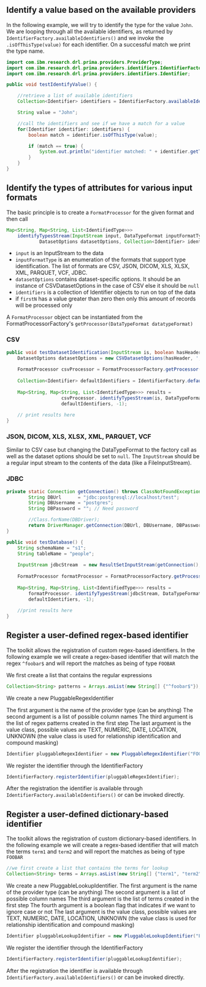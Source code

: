## Identify a value based on the available providers

In the following example, we will try to identify the type for the value `John`. We are looping through all the available identifiers, as returned by `IdentifierFactory.availableIdentifiers()` and we invoke the `.isOfThisType(value)` for each identifier. On a successful match we print the type name. 

```java
import com.ibm.research.drl.prima.providers.ProviderType;
import com.ibm.research.drl.prima.providers.identifiers.IdentifierFactory;
import com.ibm.research.drl.prima.providers.identifiers.Identifier;

public void testIdentifyValue() {

    //retrieve a list of available identifiers
    Collection<Identifier> identifiers = IdentifierFactory.availableIdentifiers();

    String value = "John";

    //call the identifiers and see if we have a match for a value
    for(Identifier identifier: identifiers) {
        boolean match = identifier.isOfThisType(value);

        if (match == true) {
            System.out.println("identifier matched: " + identifier.getType().name());
        }
    }
}
```
 
## Identify the types of attributes for various input formats

The basic principle is to create a `FormatProcessor` for the given format and then call

```java
Map<String, Map<String, List<IdentifiedType>>> 
	identifyTypesStream(InputStream input, DataTypeFormat inputFormatType, 
			DatasetOptions datasetOptions, Collection<Identifier> identifiers, int firstN);
```

* `input` is an InputStream to the data
* `inputFormatType` is an enumeration of the formats that support type identification. The list of formats are CSV, JSON, DICOM, XLS, XLSX, XML, PARQUET, VCF, JDBC. 
* `datasetOptions` contains dataset-specific options. It should be an instance of CSVDatasetOptions in the case of CSV else it should be `null`
* `identifiers` is a collection of Identifier objects to run on top of the data
* if `firstN` has a value greater than zero then only this amount of records will be processed only

A `FormatProcessor` object can be instantiated from the FormatProcessorFactory's `getProcessor(DataTypeFormat datatypeFormat)`

### CSV

```java
public void testDatasetIdentification(InputStream is, boolean hasHeader) throws Exception {
    DatasetOptions datasetOptions = new CSVDatasetOptions(hasHeader, ',', '"', false);
    
    FormatProcessor csvProcessor = FormatProcessorFactory.getProcessor(DataTypeFormat.CSV);
    
    Collection<Identifier> defaultIdentifiers = IdentifierFactory.defaultIdentifiers();
    
    Map<String, Map<String, List<IdentifiedType>>> results = 
    				csvProcessor. identifyTypesStream(is, DataTypeFormat.CSV, datasetOptions, 
    				defaultIdentifiers, -1);
    		
	// print results here
}
```

### JSON, DICOM, XLS, XLSX, XML, PARQUET, VCF

Similar to CSV case but changing the DataTypeFormat to the factory call as well as the dataset options should be set to `null`. The `InputStream` should be a regular input stream to the contents of the data
(like a FileInputStream).


### JDBC

```java
private static Connection getConnection() throws ClassNotFoundException, SQLException {
        String DBUrl      = "jdbc:postgresql://localhost/test";
        String DBUsername = "postgres";
        String DBPassword = ""; // Need password

        //Class.forName(DBDriver);
        return DriverManager.getConnection(DBUrl, DBUsername, DBPassword);
}

public void testDatabase() {
	String schemaName = "s1";
	String tableName = "people";
	
	InputStream jdbcStream  = new ResultSetInputStream(getConnection(), schemaName, tableName);
	
	FormatProcessor formatProcessor = FormatProcessorFactory.getProcessor(DataTypeFormat.JDBC);
	
	Map<String, Map<String, List<IdentifiedType>>> results = 
		formatProcessor. identifyTypesStream(jdbcStream, DataTypeFormat.JDBC, null,
		defaultIdentifiers, -1);
		
	//print results here
}
```


## Register a user-defined regex-based identifier

The toolkit allows the registration of custom regex-based identifiers. In the following example we will create a regex-based identifier that will match the regex `^foobar$` and will report the matches as being of type `FOOBAR`

We first create a list that contains the regular expressions

```java
Collection<String> patterns = Arrays.asList(new String[] {"^foobar$"});
```
We create a new PluggableRegexIdentifier

The first argument is the name of the provider type (can be anything)
The second argument is a list of possible column names
The third argument is the list of regex patterns created in the first step
The last argument is the value class, possible values are TEXT, NUMERIC, DATE, LOCATION, UNKNOWN (the value class is used for relationship identification and compound masking)

```java
Identifier pluggableRegexIdentifier = new PluggableRegexIdentifier("FOOBAR", Arrays.asList(new String[] {"foo"}), patterns, ValueClass.TEXT);
```
We register the identifier through the IdentifierFactory
```java
IdentifierFactory.registerIdentifier(pluggableRegexIdentifier);
```
After the registration the identifier is available through `IdentifierFactory.availableIdentifiers()` or can be invoked directly.
 
## Register a user-defined dictionary-based identifier

The toolkit allows the registration of custom dictionary-based identifiers.
In the following example we will create a regex-based identifier that will match the terms `term1` and `term2` and will report the matches as being of type `FOOBAR`

```java
//we first create a list that contains the terms for lookup
Collection<String> terms = Arrays.asList(new String[] {"term1", "term2"});
```
We create a new PluggableLookupIdentifier. 
The first argument is the name of the provider type (can be anything)
The second argument is a list of possible column names 
The third argument is the list of terms created in the first step
The fourth argument is a boolean flag that indicates if we want to ignore case or not
The last argument is the value class, possible values are TEXT, NUMERIC, DATE, LOCATION, UNKNOWN (the value class is used for relationship identification and compound masking)
```java
Identifier pluggableLookupIdentifier = new PluggableLookupIdentifier("FOOBAR", Arrays.asList(new String[] {"foo"}), terms, true, ValueClass.TEXT);
```

We register the identifier through the IdentifierFactory
```java
IdentifierFactory.registerIdentifier(pluggableLookupIdentifier);
```
After the registration the identifier is available through `IdentifierFactory.availableIdentifiers()` or can be invoked directly.